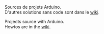 Sources de projets Arduino.  
D'autres solutions sans code sont dans le [wiki](https://github.com/BeePerNet/Arduino/wiki).

Projects source with Arduino.  
Howtos are in the [wiki](https://github.com/BeePerNet/Arduino/wiki).
